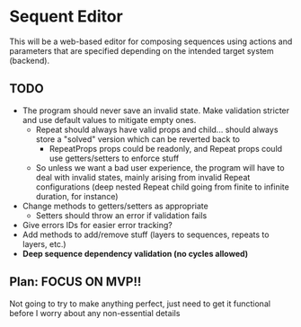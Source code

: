 # Sequent Editor

This will be a web-based editor for composing sequences using actions and parameters that are specified depending on the intended target system (backend).

## TODO

- The program should never save an invalid state. Make validation stricter and use default values to mitigate empty ones.
  - Repeat should always have valid props and child... should always store a "solved" version which can be reverted back to
    - RepeatProps props could be readonly, and Repeat props could use getters/setters to enforce stuff
  - So unless we want a bad user experience, the program will have to deal with invalid states, mainly arising from invalid Repeat configurations (deep nested Repeat child going from finite to infinite duration, for instance)
- Change methods to getters/setters as appropriate
  - Setters should throw an error if validation fails
- Give errors IDs for easier error tracking?
- Add methods to add/remove stuff (layers to sequences, repeats to layers, etc.)
- **Deep sequence dependency validation (no cycles allowed)**

## Plan: FOCUS ON MVP!!

Not going to try to make anything perfect, just need to get it functional before I worry about any non-essential details